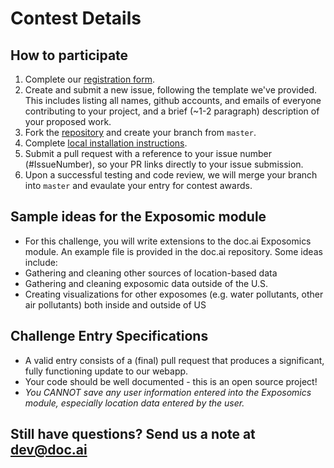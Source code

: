 # Contest Details

## How to participate
1. Complete our [registration form](https://goo.gl/forms/hZX1r5CIHJC76vBA3). 
2. Create and submit a new issue, following the template we've provided. This includes listing all names, github accounts, and emails of everyone contributing to your project, and a brief (~1-2 paragraph) description of your proposed work.
3. Fork the [repository](https://github.com/doc-ai/exposomics) and create your branch from `master`.
4. Complete [local installation instructions](https://github.com/doc-ai/exposomics/blob/master/README.md#local-installation).
5. Submit a pull request with a reference to your issue number (#IssueNumber), so your PR links directly to your issue submission.
6. Upon a successful testing and code review, we will merge your branch into `master` and evaulate your entry for contest awards.

## Sample ideas for the Exposomic module
* For this challenge, you will write extensions to the doc.ai Exposomics module. An example file is provided in the doc.ai repository. Some ideas include:
* Gathering and cleaning other sources of location-based data
* Gathering and cleaning exposomic data outside of the U.S.
* Creating visualizations for other exposomes (e.g. water pollutants, other air pollutants) both inside and outside of US

## Challenge Entry Specifications
* A valid entry consists of a (final) pull request that produces a significant, fully functioning update to our webapp.
* Your code should be well documented - this is an open source project!
* *You CANNOT save any user information entered into the Exposomics module, especially location data entered by the user.*

## Still have questions? Send us a note at dev@doc.ai
